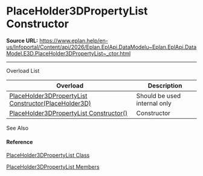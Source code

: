 # PlaceHolder3DPropertyList Constructor

**Source URL:** https://www.eplan.help/en-us/Infoportal/Content/api/2026/Eplan.EplApi.DataModelu~Eplan.EplApi.DataModel.E3D.PlaceHolder3DPropertyList~_ctor.html

---

Overload List

| Overload | Description |
| --- | --- |
| [PlaceHolder3DPropertyList Constructor(PlaceHolder3D)](Eplan.EplApi.DataModelu~Eplan.EplApi.DataModel.E3D.PlaceHolder3DPropertyList~_ctor(PlaceHolder3D).html) | Should be used internal only |
| [PlaceHolder3DPropertyList Constructor()](Eplan.EplApi.DataModelu~Eplan.EplApi.DataModel.E3D.PlaceHolder3DPropertyList~_ctor().html) | Constructor |



See Also

#### Reference

[PlaceHolder3DPropertyList Class](Eplan.EplApi.DataModelu~Eplan.EplApi.DataModel.E3D.PlaceHolder3DPropertyList.html)
  
[PlaceHolder3DPropertyList Members](Eplan.EplApi.DataModelu~Eplan.EplApi.DataModel.E3D.PlaceHolder3DPropertyList_members.html)